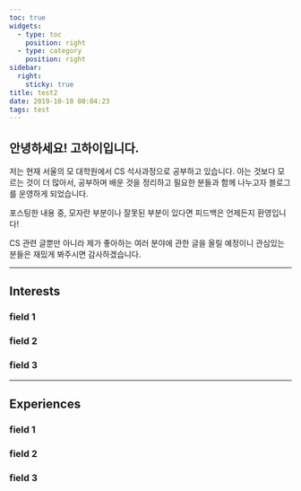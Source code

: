 ```yaml
---
toc: true
widgets:
  - type: toc
    position: right
  - type: category
    position: right
sidebar:
  right:
    sticky: true
title: test2
date: 2019-10-10 00:04:23
tags: test
---
```


## 안녕하세요! 고하이입니다.
저는 현재 서울의 모 대학원에서 CS 석사과정으로 공부하고 있습니다.
아는 것보다 모르는 것이 더 많아서, 공부하며 배운 것을 정리하고 필요한 분들과 함께 나누고자 블로그를 운영하게 되었습니다.

포스팅한 내용 중, 모자란 부분이나 잘못된 부분이 있다면 피드백은 언제든지 환영입니다!

CS 관련 글뿐만 아니라 제가 좋아하는 여러 분야에 관한 글을 올릴 예정이니 관심있는 분들은 재밌게 봐주시면 감사하겠습니다.

***

## Interests
### field 1
### field 2
### field 3

***

## Experiences
### field 1
### field 2
### field 3